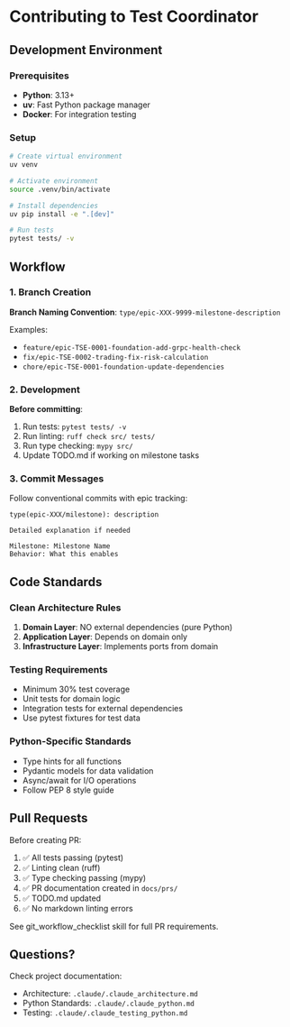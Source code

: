 # Contributing to Test Coordinator

## Development Environment

### Prerequisites
- **Python**: 3.13+
- **uv**: Fast Python package manager
- **Docker**: For integration testing

### Setup
```bash
# Create virtual environment
uv venv

# Activate environment
source .venv/bin/activate

# Install dependencies
uv pip install -e ".[dev]"

# Run tests
pytest tests/ -v
```

## Workflow

### 1. Branch Creation
**Branch Naming Convention**: `type/epic-XXX-9999-milestone-description`

Examples:
- `feature/epic-TSE-0001-foundation-add-grpc-health-check`
- `fix/epic-TSE-0002-trading-fix-risk-calculation`
- `chore/epic-TSE-0001-foundation-update-dependencies`

### 2. Development
**Before committing**:
1. Run tests: `pytest tests/ -v`
2. Run linting: `ruff check src/ tests/`
3. Run type checking: `mypy src/`
4. Update TODO.md if working on milestone tasks

### 3. Commit Messages
Follow conventional commits with epic tracking:

```
type(epic-XXX/milestone): description

Detailed explanation if needed

Milestone: Milestone Name
Behavior: What this enables
```

## Code Standards

### Clean Architecture Rules
1. **Domain Layer**: NO external dependencies (pure Python)
2. **Application Layer**: Depends on domain only
3. **Infrastructure Layer**: Implements ports from domain

### Testing Requirements
- Minimum 30% test coverage
- Unit tests for domain logic
- Integration tests for external dependencies
- Use pytest fixtures for test data

### Python-Specific Standards
- Type hints for all functions
- Pydantic models for data validation
- Async/await for I/O operations
- Follow PEP 8 style guide

## Pull Requests

Before creating PR:
1. ✅ All tests passing (pytest)
2. ✅ Linting clean (ruff)
3. ✅ Type checking passing (mypy)
4. ✅ PR documentation created in `docs/prs/`
5. ✅ TODO.md updated
6. ✅ No markdown linting errors

See git_workflow_checklist skill for full PR requirements.

## Questions?

Check project documentation:
- Architecture: `.claude/.claude_architecture.md`
- Python Standards: `.claude/.claude_python.md`
- Testing: `.claude/.claude_testing_python.md`
